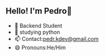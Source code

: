 ## Hello! I'm Pedro👋

- 🔭 Backend Student
- 🌱 studying python
- 📫 Contact:pedr.kdev@gmail.com
- 😄 Pronouns:He/Him

